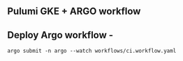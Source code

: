 ## Pulumi GKE + ARGO workflow


## Deploy Argo workflow - 

    argo submit -n argo --watch workflows/ci.workflow.yaml